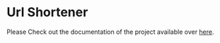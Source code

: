 # Url Shortener



Please Check out the documentation of the project available over <a href="https://docs.google.com/document/d/1cc1gW_QO2sfVe7tN0NbxcEdrXDNactshy4GMEYIvUrM" target="blank">here</a>.
